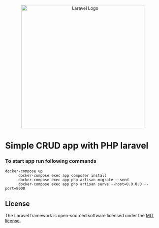 <p align="center"><a href="https://laravel.com" target="_blank"><img src="https://raw.githubusercontent.com/laravel/art/master/logo-lockup/5%20SVG/2%20CMYK/1%20Full%20Color/laravel-logolockup-cmyk-red.svg" width="400" alt="Laravel Logo"></a></p>

<h1>Simple CRUD app with PHP laravel</h1>
<h3>To start app run following commands</h3>
<code>docker-compose up                                                   
      docker-compose exec app composer install                            
      docker-compose exec app php artisan migrate --seed                  
      docker-compose exec app php artisan serve --host=0.0.0.0 --port=8000
</code>

## License

The Laravel framework is open-sourced software licensed under the [MIT license](https://opensource.org/licenses/MIT).

